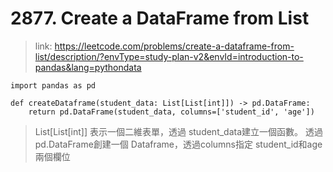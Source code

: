 # 2877. Create a DataFrame from List
>link: https://leetcode.com/problems/create-a-dataframe-from-list/description/?envType=study-plan-v2&envId=introduction-to-pandas&lang=pythondata

```
import pandas as pd

def createDataframe(student_data: List[List[int]]) -> pd.DataFrame:
    return pd.DataFrame(student_data, columns=['student_id', 'age'])
```

>List[List[int]] 表示一個二維表單，透過 student_data建立一個函數。
>透過pd.DataFrame創建一個 Dataframe，透過columns指定 student_id和age 兩個欄位

